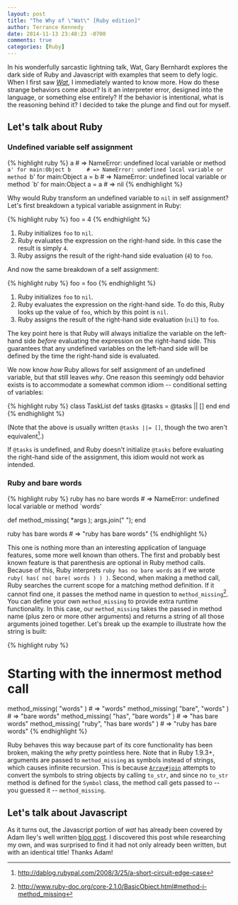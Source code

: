 ```yaml
---
layout: post
title: "The Why of \"Wat\" [Ruby edition]"
author: Terrance Kennedy
date: 2014-11-13 23:48:23 -0700
comments: true
categories: [Ruby]
---
```


In his wonderfully sarcastic lightning talk, Wat, Gary Bernhardt explores the
dark side of Ruby and Javascript with examples that seem to defy logic.  When I
first saw [*Wat*](https://www.destroyallsoftware.com/talks/wat), I immediately
wanted to know more. How do these strange behaviors come about? Is it an
interpreter error, designed into the language, or something else entirely? If
the behavior is intentional, what is the reasoning behind it? I decided to take
the plunge and find out for myself.

<!--more -->

## Let's talk about Ruby

### Undefined variable self assignment

{% highlight ruby %}
a     # => NameError: undefined local variable or method `a' for main:Object
b     # => NameError: undefined local variable or method `b' for main:Object
a = b # => NameError: undefined local variable or method `b' for main:Object
a = a # => nil
{% endhighlight %}

Why would Ruby transform an undefined variable to `nil` in self assignment?
Let's first breakdown a typical variable assignment in Ruby:

{% highlight ruby %}
foo = 4
{% endhighlight %}

1. Ruby initializes `foo` to `nil`.
2. Ruby evaluates the expression on the right-hand side. In this case the
   result is simply `4`.
3. Ruby assigns the result of the right-hand side evaluation (`4`) to `foo`.

And now the same breakdown of a self assignment:

{% highlight ruby %}
foo = foo
{% endhighlight %}

1. Ruby initializes `foo` to `nil`.
2. Ruby evaluates the expression on the right-hand side. To do this, Ruby looks
   up the value of `foo`, which by this point is `nil`.
3. Ruby assigns the result of the right-hand side evaluation (`nil`) to `foo`.

The key point here is that Ruby will always initialize the variable on the
left-hand side *before* evaluating the expression on the right-hand side. This
guarantees that any undefined variables on the left-hand side will be defined
by the time the right-hand side is evaluated.

We now know *how* Ruby allows for self assignment of an undefined variable, but
that still leaves *why*. One reason this seemingly odd behavior exists is to
accommodate a somewhat common idiom -- conditional setting of variables:

{% highlight ruby %}
class TaskList
  def tasks
    @tasks = @tasks || []
  end
end
{% endhighlight %}

(Note that the above is usually written `@tasks ||= []`, though the two
aren't equivalent[^1].)

If `@tasks` is undefined, and Ruby doesn't initialize `@tasks` before
evaluating the right-hand side of the assignment, this idiom would not work as
intended.

### Ruby and bare words

{% highlight ruby %}
ruby has no bare words # => NameError: undefined local variable or method `words'

def method_missing( *args ); args.join(" "); end

ruby has bare words # => "ruby has bare words"
{% endhighlight %}

This one is nothing more than an interesting application of language features,
some more well known than others. The first and probably best known feature is
that parenthesis are optional in Ruby method calls. Because of this, Ruby
interprets `ruby has no bare words` as if we wrote
`ruby( has( no( bare( words ) ) )`. Second, when making a method call, Ruby
searches the current scope for a matching method definition. If it cannot find
one, it passes the method name in question to `method_missing`[^2]. You can define
your own `method_missing` to provide extra runtime functionality. In this case,
our `method_missing` takes the passed in method name (plus zero or more other
arguments) and returns a string of all those arguments joined together. Let's
break up the example to illustrate how the string is built:

{% highlight ruby %}
# Starting with the innermost method call
method_missing( "words" ) # => "words"
method_missing( "bare", "words" ) # => "bare words"
method_missing( "has", "bare words" ) # => "has bare words"
method_missing( "ruby", "has bare words" ) # => "ruby has bare words"
{% endhighlight %}

Ruby behaves this way because part of its core functionality has been broken,
making the *why* pretty pointless here. Note that in Ruby 1.9.3+, arguments are
passed to `method_missing` as symbols instead of strings, which causes infinite
recursion. This is because
[`Array#join`](http://www.ruby-doc.org/core-2.1.4/Array.html#method-i-join)
attempts to convert the symbols to string objects by calling `to_str`, and
since no `to_str` method is defined for the `Symbol` class, the method call
gets passed to -- you guessed it -- `method_missing`.

## Let's talk about Javascript

As it turns out, the Javascript portion of *wat* has already been covered by
Adam Iley's well written
[blog post](http://blog.caplin.com/2012/01/27/the-why-of-wat/). I discovered
this post while researching my own, and was surprised to find it had not only
already been written, but with an identical title! Thanks Adam!

[^1]: <http://dablog.rubypal.com/2008/3/25/a-short-circuit-edge-case>
[^2]: <http://www.ruby-doc.org/core-2.1.0/BasicObject.html#method-i-method_missing>
